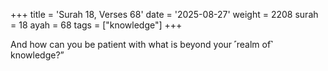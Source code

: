 +++
title = 'Surah 18, Verses 68'
date = '2025-08-27'
weight = 2208
surah = 18
ayah = 68
tags = ["knowledge"]
+++

And how can you be patient with what is beyond your ˹realm of˺ knowledge?”
